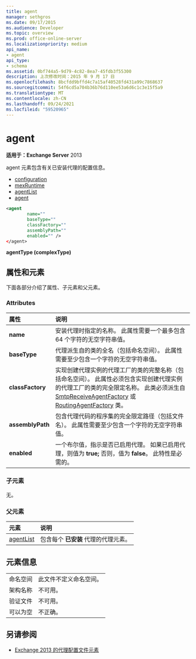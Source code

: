 ```yaml
---
title: agent
manager: sethgros
ms.date: 09/17/2015
ms.audience: Developer
ms.topic: overview
ms.prod: office-online-server
ms.localizationpriority: medium
api_name:
- agent
api_type:
- schema
ms.assetid: 0bf744a5-9d79-4c82-8ea7-45fdb3f55300
description: 上次修改时间：2015 年 9 月 17 日
ms.openlocfilehash: 8bcfdd9bffd4c7a15af40528fd431a99c7868637
ms.sourcegitcommit: 54f6cd5a704b36b76d110ee53a6d6c1c3e15f5a9
ms.translationtype: MT
ms.contentlocale: zh-CN
ms.lasthandoff: 09/24/2021
ms.locfileid: "59520965"
---
```

# <a name="agent"></a>agent
  
**适用于：Exchange Server** 2013
  
agent 元素包含有关已安装代理的配置信息。 
  
- [configuration](configuration.md) 
- [mexRuntime](mexruntime.md)
- [agentList](agentlist.md)
- [agent](agent.md)
  
```XML
<agent
        name=""
        baseType=""
        classFactory=""
        assemblyPath=""
        enabled="" />
</agent>
```

**agentType (complexType)**

## <a name="attributes-and-elements"></a>属性和元素

下面各部分介绍了属性、子元素和父元素。
  
### <a name="attributes"></a>Attributes

|**属性**|**说明**|
|:-----|:-----|
|**name** <br/> |安装代理时指定的名称。 此属性需要一个最多包含 64 个字符的无空字符串值。  <br/> |
|**baseType** <br/> |代理派生自的类的全名（包括命名空间）。 此属性需要至少包含一个字符的无空字符串值。  <br/> |
|**classFactory** <br/> |实现创建代理实例的代理工厂的类的完整名称（包括命名空间）。 此属性必须包含实现创建代理实例的代理工厂的类的完全限定名称。 此类必须派生自 [SmtpReceiveAgentFactory](https://msdn.microsoft.com/library/Microsoft.Exchange.Data.Transport.Smtp.SmtpReceiveAgentFactory.aspx) 或 [RoutingAgentFactory](https://msdn.microsoft.com/library/Microsoft.Exchange.Data.Transport.Routing.RoutingAgentFactory.aspx) 类。  <br/> |
|**assemblyPath** <br/> |包含代理代码的程序集的完全限定路径（包括文件名）。 此属性需要至少包含一个字符的无空字符串值。  <br/> |
|**enabled** <br/> |一个布尔值，指示是否已启用代理。 如果已启用代理，则值为 **true;** 否则，值为 **false**。 此特性是必需的。  <br/> |
   
### <a name="child-elements"></a>子元素

无。
  
### <a name="parent-elements"></a>父元素

|**元素**|**说明**|
|:-----|:-----|
|[agentList](agentlist.md) <br/> |包含每个 **已安装** 代理的代理元素。  <br/> |
   
## <a name="element-information"></a>元素信息

|||
|:-----|:-----|
|命名空间  <br/> |此文件不定义命名空间。  <br/> |
|架构名称  <br/> |不可用。  <br/> |
|验证文件  <br/> |不可用。  <br/> |
|可以为空  <br/> |不正确。  <br/> |
   
## <a name="see-also"></a>另请参阅

- [Exchange 2013 的代理配置文件元素](agents-configuration-file-elements-for-exchange-2013.md)

